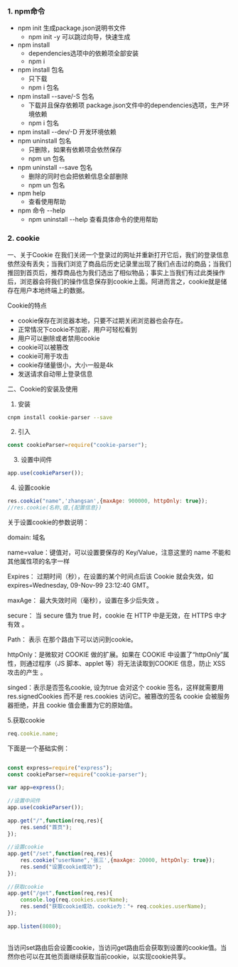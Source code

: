 ### 1. npm命令

* npm init 生成package.json说明书文件
  * npm init -y 可以跳过向导，快速生成
* npm install
  * dependencies选项中的依赖项全部安装
  * npm i
* npm install 包名
  * 只下载
  * npm i 包名
* npm install --save/-S 包名
  * 下载并且保存依赖项 package.json文件中的dependencies选项，生产环境依赖
  * npm i 包名
* npm install --dev/-D 开发环境依赖
* npm uninstall 包名    
  * 只删除，如果有依赖项会依然保存
  * npm un 包名
* npm uninstall --save 包名
  * 删除的同时也会把依赖信息全部删除
  * npm un 包名
* npm help
  * 查看使用帮助
* npm 命令 --help
  * npm uninstall --help 查看具体命令的使用帮助

### 2. cookie

一、关于Cookie
在我们关闭一个登录过的网址并重新打开它后，我们的登录信息依然没有丢失；当我们浏览了商品后历史记录里出现了我们点击过的商品；当我们推回到首页后，推荐商品也为我们选出了相似物品；事实上当我们有过此类操作后，浏览器会将我们的操作信息保存到cookie上面。阿进而言之，cookie就是储存在用户本地终端上的数据。

Cookie的特点

* cookie保存在浏览器本地，只要不过期关闭浏览器也会存在。
* 正常情况下cookie不加密，用户可轻松看到
* 用户可以删除或者禁用cookie
* cookie可以被篡改
* cookie可用于攻击
* cookie存储量很小，大小一般是4k
* 发送请求自动带上登录信息
  　　

二、Cookie的安装及使用

1. 安装

```bash
cnpm install cookie-parser --save
```

2. 引入

```js
const cookieParser=require("cookie-parser");
```

　3. 设置中间件

```js
app.use(cookieParser());
```

4. 设置cookie

```js
res.cookie("name",'zhangsan',{maxAge: 900000, httpOnly: true}); 
//res.cookie(名称,值,{配置信息})
```

关于设置cookie的参数说明：

domain: 域名 

name=value：键值对，可以设置要保存的 Key/Value，注意这里的 name 不能和其他属性项的名字一样

Expires： 过期时间（秒），在设置的某个时间点后该 Cookie 就会失效，如 expires=Wednesday, 09-Nov-99 23:12:40 GMT。

maxAge： 最大失效时间（毫秒），设置在多少后失效 。

secure： 当 secure 值为 true 时，cookie 在 HTTP 中是无效，在 HTTPS 中才有效 。

Path： 表示 在那个路由下可以访问到cookie。

httpOnly：是微软对 COOKIE 做的扩展。如果在 COOKIE 中设置了“httpOnly”属性，则通过程序（JS 脚本、applet 等）将无法读取到COOKIE 信息，防止 XSS 攻击的产生 。

singed：表示是否签名cookie, 设为true 会对这个 cookie 签名，这样就需要用 res.signedCookies 而不是 res.cookies 访问它。被篡改的签名 cookie 会被服务器拒绝，并且 cookie 值会重置为它的原始值。

5.获取cookie

```js
req.cookie.name;　　
```

下面是一个基础实例：

```js

const express=require("express");
const cookieParser=require("cookie-parser");
 
var app=express();
 
//设置中间件
app.use(cookieParser());
 
app.get("/",function(req,res){
    res.send("首页");
});
 
//设置cookie
app.get("/set",function(req,res){
    res.cookie("userName",'张三',{maxAge: 20000, httpOnly: true});
    res.send("设置cookie成功");
});
 
//获取cookie
app.get("/get",function(req,res){
    console.log(req.cookies.userName);
    res.send("获取cookie成功，cookie为："+ req.cookies.userName);
});
 
app.listen(8080);
　　
```

当访问set路由后会设置cookie，当访问get路由后会获取到设置的cookie值。当然你也可以在其他页面继续获取当前cookie，以实现cookie共享。 